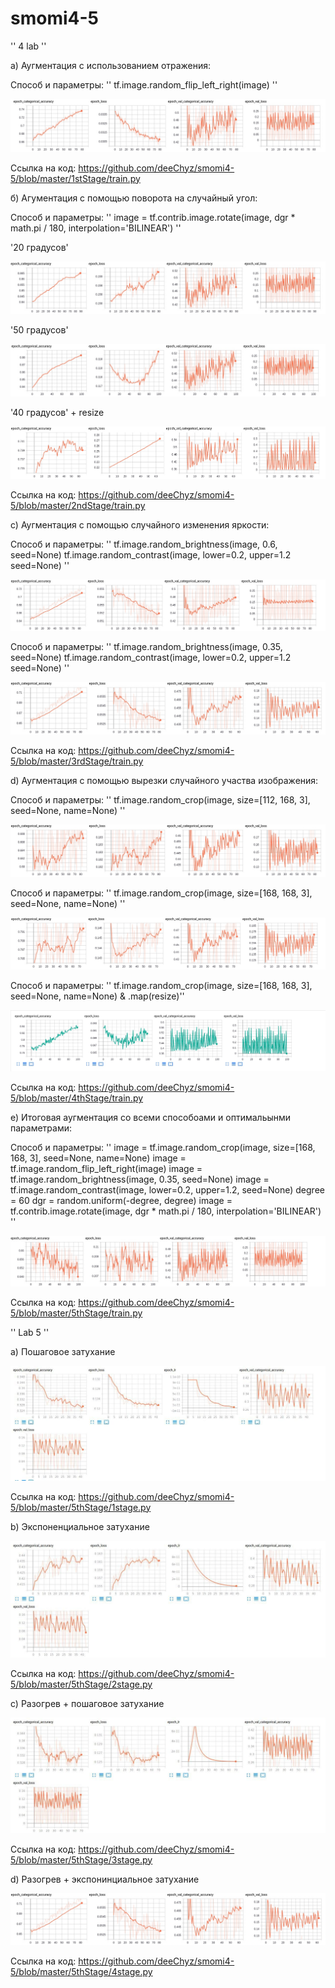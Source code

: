 # smomi4-5


'' 4 lab ''

а) Аугментация с использованием отражения:

Способ и параметры: '' tf.image.random_flip_left_right(image) ''

![Image description](https://github.com/deeChyz/smomi4-5/blob/master/1stStage/res.jpg)

Ссылка на код: https://github.com/deeChyz/smomi4-5/blob/master/1stStage/train.py


б) Агументация с помощью поворота на случайный угол:

Способ и параметры: '' image = tf.contrib.image.rotate(image, dgr * math.pi / 180, interpolation='BILINEAR') ''

'20 градусов' 

![Image description](https://github.com/deeChyz/smomi4-5/blob/master/2ndStage/resA.jpg)


'50 градусов' 

![Image description](https://github.com/deeChyz/smomi4-5/blob/master/2ndStage/resB.jpg)


'40 градусов' + resize

![Image description](https://github.com/deeChyz/smomi4-5/blob/master/2ndStage/resC.jpg)

Ссылка на код: https://github.com/deeChyz/smomi4-5/blob/master/2ndStage/train.py


с) Аугментация с помощью случайного изменения яркости:

Способ и параметры: '' tf.image.random_brightness(image, 0.6, seed=None)
        tf.image.random_contrast(image, lower=0.2, upper=1.2 seed=None) ''

![Image description](https://github.com/deeChyz/smomi4-5/blob/master/3rdStage/resA.jpg)


Способ и параметры: '' tf.image.random_brightness(image, 0.35, seed=None)
        tf.image.random_contrast(image, lower=0.2, upper=1.2 seed=None) ''


![Image description](https://github.com/deeChyz/smomi4-5/blob/master/3rdStage/resB.jpg)

Ссылка на код: https://github.com/deeChyz/smomi4-5/blob/master/3rdStage/train.py


d) Аугментация с помощью вырезки случайного участва изображения:

Способ и параметры: '' tf.image.random_crop(image, size=[112, 168, 3], seed=None, name=None) ''

![Image description](https://github.com/deeChyz/smomi4-5/blob/master/4thStage/resA.jpg)

Способ и параметры: '' tf.image.random_crop(image, size=[168, 168, 3], seed=None, name=None) ''

![Image description](https://github.com/deeChyz/smomi4-5/blob/master/4thStage/resB.jpg)


Способ и параметры: '' tf.image.random_crop(image, size=[168, 168, 3], seed=None, name=None) & .map(resize)'' 

![Image description](https://github.com/deeChyz/smomi4-5/blob/master/4thStage/resC.jpg)


Ссылка на код: https://github.com/deeChyz/smomi4-5/blob/master/4thStage/train.py



e) Итоговая аугментация со всеми способоами и оптимальынми параметрами:

Способ и параметры: '' 
image = tf.image.random_crop(image, size=[168, 168, 3], seed=None, name=None)
image = tf.image.random_flip_left_right(image)
image = tf.image.random_brightness(image, 0.35, seed=None)
image = tf.image.random_contrast(image, lower=0.2, upper=1.2, seed=None)
degree = 60
dgr = random.uniform(-degree, degree)
image = tf.contrib.image.rotate(image, dgr * math.pi / 180, interpolation='BILINEAR')
''

![Image description](https://github.com/deeChyz/smomi4-5/blob/master/5thStage/res.jpg)

Ссылка на код: https://github.com/deeChyz/smomi4-5/blob/master/5thStage/train.py




'' Lab 5 ''

a) Пошаговое затухание


![Image description](https://github.com/deeChyz/smomi4-5/blob/master/5lab/1stage.jpg)

Ссылка на код: https://github.com/deeChyz/smomi4-5/blob/master/5thStage/1stage.py

b) Экспоненциальное затухание


![Image description](https://github.com/deeChyz/smomi4-5/blob/master/5lab/2stage.jpg)

Ссылка на код: https://github.com/deeChyz/smomi4-5/blob/master/5thStage/2stage.py

c) Разогрев + пошаговое затухание


![Image description](https://github.com/deeChyz/smomi4-5/blob/master/5lab/3stage.jpg)

Ссылка на код: https://github.com/deeChyz/smomi4-5/blob/master/5thStage/3stage.py

d) Разогрев + экспонинциальное затухание


![Image description](https://github.com/deeChyz/smomi4-5/blob/master/5lab/4stage.jpg)

Ссылка на код: https://github.com/deeChyz/smomi4-5/blob/master/5thStage/4stage.py

